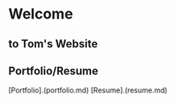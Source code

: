 #     Welcome
## to Tom's Website


## Portfolio/Resume
[Portfolio].(portfolio.md)
[Resume].(resume.md)
